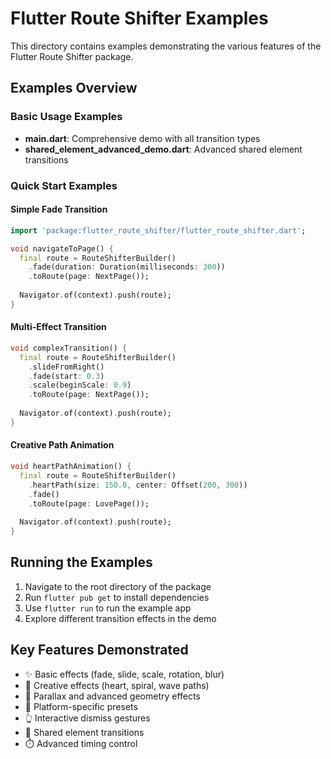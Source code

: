 # Flutter Route Shifter Examples

This directory contains examples demonstrating the various features of the Flutter Route Shifter package.

## Examples Overview

### Basic Usage Examples
- **main.dart**: Comprehensive demo with all transition types
- **shared_element_advanced_demo.dart**: Advanced shared element transitions

### Quick Start Examples

#### Simple Fade Transition
```dart
import 'package:flutter_route_shifter/flutter_route_shifter.dart';

void navigateToPage() {
  final route = RouteShifterBuilder()
    .fade(duration: Duration(milliseconds: 300))
    .toRoute(page: NextPage());
  
  Navigator.of(context).push(route);
}
```

#### Multi-Effect Transition
```dart
void complexTransition() {
  final route = RouteShifterBuilder()
    .slideFromRight()
    .fade(start: 0.3)
    .scale(beginScale: 0.9)
    .toRoute(page: NextPage());
  
  Navigator.of(context).push(route);
}
```

#### Creative Path Animation
```dart
void heartPathAnimation() {
  final route = RouteShifterBuilder()
    .heartPath(size: 150.0, center: Offset(200, 300))
    .fade()
    .toRoute(page: LovePage());
  
  Navigator.of(context).push(route);
}
```

## Running the Examples

1. Navigate to the root directory of the package
2. Run `flutter pub get` to install dependencies
3. Use `flutter run` to run the example app
4. Explore different transition effects in the demo

## Key Features Demonstrated

- ✨ Basic effects (fade, slide, scale, rotation, blur)
- 🎪 Creative effects (heart, spiral, wave paths)
- 🌊 Parallax and advanced geometry effects
- 📱 Platform-specific presets
- 👆 Interactive dismiss gestures
- 🚀 Shared element transitions
- ⏱️ Advanced timing control
